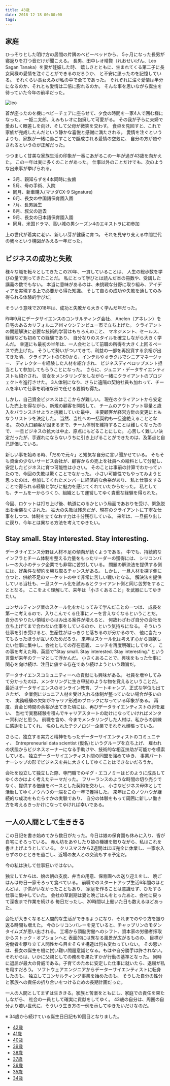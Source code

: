 ```yaml
---
title: 43歳
date: 2018-12-18 00:00:00
tags:
---
```


## 家庭

ひっそりとした明け方の居間の片隅のベビーベッドから、
5ヶ月になった長男が寝返りを打つ音だけが聞こえる。
長男、田中レオ晴賢（れおせいげん、Leo Sagan Tanaka）を妻が妊娠した時、
嬉しさとともに、生まれてくる第二子に長女同様の愛情を注ぐことができるのだろうか、
と不安に思ったのを記憶している。
それくらい長女えみが私の中で全てであった。
それぞれに注ぐ愛情は半分になるのか、それとも愛情は二倍に膨れるのか。
そんな事を思いながら誕生を待っていた今年の前半だった。

![leo](https://github.com/daigotanaka/essays/raw/master/images/leo.jpg)

首が座ったのを機にベビーチェアに座らせて、夕食の時間を一家4人で囲む様になった。
一姫二太郎。えみもレオに抱擁して可愛がる。
その我が子らに夫婦で愛おしく眼差しを向け、そして父母が微笑を交わす。
食卓を見回すと、これで家族が完成したんだという静かな喜悦と感謝に満たされる。
愛情を注ぐというよりも、家族が一緒に過ごすことで醸成される愛情の空気に、
自分の方が癒やされるというのが正解だった。

つつましく甘美な家族生活の印象が一番にあがるこの一年が過ぎ43歳を向かえた。
この一年は実に多くのことがあった。
仕事以外のことだけでも、次のような出来事が挙げられる。

- 3月、親知らずを4本同時に抜歯
- 5月、母の手術、入院
- 同月、新車購入(マツダCX-9 Signature)
- 6月、長女の中国語保育園入園
- 7月、長男誕生
- 8月、叔父の逝去
- 9月、長女の日本語保育園入園
- 同月、米国ドラマ、高い城の男シーズン4のエキストラに初参加

上の世代が着実に老い、新しい芽が健康に育つ。
それを見守り支える中間世代の我々という構図がみえる一年だった。

## ビジネスの成功と失敗

様々な職を転々としてきたこの20年、一貫していることは、
人生の総歩数を学びの量で測ってきたことだ。
私にとって学びとは読んだ本の冊数や、受講した講義の数でもない。
本当に意味があるのは、未挑戦な分野に取り組み、アイディアを実現する上で必要から得た知識。
そして自らの成功や失敗を通してのみ得られる体験的学びだ。

そういう意味で2018年は、成功と失敗から大きく学んだ年だった。

昨年9月にデータサイエンスのコンサルティング会社、
Anelen（アネレン）を自宅のあるカリフォルニア州マウンテンビュー市で立ち上げた。
クライアントの問題解決に必要な技術的学習はもちろんのこと、
マネジメント、セールス、経理なども初めての経験であり、
自分なりのスタイルを確立しながら大きく学んだ。
幸運にも最初の半年は、一人会社として前職の所得を大きく上回るペースで売上げた。
そうして勢いがついてきて、利益の一部を再投資する余裕が出てきた頃、
クライアントのCEOから、インテルやオラクルでシニアマネージャー、
ディレクターを経験した人材を紹介され、
ビジネスディベロップメント担当として参加してもらうことになった。
さらに、ジュニア・データサイエンティストも紹介され、
彼女をメンタリングをしながら一緒にクライアントのプロジェクトを進行させた。
3人体制になり、さらに遠隔の契約社員も加わって、チームを率いて仕事を明確な形で任せる要領も得た。

しかし、自己資金ビジネスはここからが難しい。
現在のクライアントから安定した売上を得ながら、新規の顧客を開拓して、
チームのアウトプット容量と歳入をバランスさせようと挑戦していた最中、
主要顧客が経営方針の変更にともなうリストラを決定した。
当然、当社への一括契約も一旦途絶えることとなる。
次の大口顧客が固まるまで、チーム体制を維持することは難しくなったので、
一旦ビジネスの拡大は中止、原点にもどることにした。
心苦しく難しい決定だったが、手遅れにならないうちに引き上げることができたのは、及第点と自己評価している。

新しい事を始める時、「だめで元々」と短気な自分に言い聞かせている。
そもそも資金の少ないサービス会社が、顧客からの売上を社員への給料として分配し、
安定したビジネスに育つ可能性は小さい。
そのことは事前の計算でわかっていたので、今回の失敗は驚くことでなかった。
小さい可能性でもやってみようと思ったのは、参加してくれたメンバーに経済的な余裕があり、
私と仕事をすることで得られる経験と学びに魅力を感じてくれていたからだった。
私としても、チームを一からつくり、組織として運営してゆく貴重な経験を得られた。

今回、ロケットは打ち上げ後、軌道にのるかという局面であおりを受け、緊急脱出を余儀なくされた。
拡大の失敗は残念だが、現在のクライアントに丁寧な仕事をしつつ、体制を立てなおす力は十分残存している。
来年は、一旦振り出しに戻り、今年とは異なる方法を考えてゆきたい。

## Stay small. Stay interested. Stay interesting.

データサイエンス分野は人材不足の傾向が続くようである。
中でも、持続的なインフラとチーム体制を整える力量をもったリーダーの獲得には、
シリコンバレーの大小のテック企業でも非常に苦労している。
問題の解決法を提供する側には、好条件な契約を勝ち取るチャンスがある。
しかし、一旦人材を探す側に立つと、供給不足のマーケットの中で非常に苦しい戦いとなる。
解決法を提供している当社も、一旦スケール化を試みるとクライアント側と同じ苦労をすることとなる。
ここをよく理解して、来年は「小さくあること」を武器にしてゆきたい。

コンサルティング業のスケール化をかじってみて学んだことの一つは、
成長を第一に考えるので、入りこんでくる仕事にノーを言えなくなるということだ。
自分のやりたい領域からはみ出る案件が増えると、
何故わざわざ自分の会社を立ち上げてまで合わない仕事をしているのか、という気持ちになる。
そういう仕事を引き受けると、生産性がはっきりと落ちるのが分かるので、
他に当たってもらったほうが互いのためだろう。
来年はスケール化は考えず心から貢献したい仕事に集中し、会社としての存在意義、
ニッチを再度明確にしてゆく。
この事を考えた時、英語で"Stay small. Stay interested. Stay interesting."
という言葉が来年のテーマとして浮かんだ。
小さくあることで、興味をもった仕事に関心を向け続け、注目に値する存在であり続けようという趣旨だ。

データサイエンスコミュニティーへの貢献にも興味がある。
社員を増やしてみて分かったのは、メンタリングに生き甲斐のような物を覚えるということだ。
最近はデータサイエンスのオンライン教育、ブートキャンプ、正式な学位も出てきたが、
企業側にジュニア人材を受け入れる体制が整っていない場合が多いので、
実務経験の欠如がキャリア形成のブロックになっている印象がある。
再度、資金と時間の余裕が出てきた頃には、再びデータサイエンティストの卵を雇い、
当社で実務経験を積んでキャリアスタートの助けになっていければメンター冥利だと思う。
前職を含め、今までメンタリングした人材は、私からの訓練に感謝をしてくれ、
名のしれたテクノロジー企業でそれぞれ頑張っている。

さらに、独立する実力と精神をもったデーターサイエンティストのコミュニティ、
Entrepreneurial data scientist (仮名)というグループを立ち上げ、
雇われの状態からビジネスオーナーになる手助けや、技術的な相互扶助が可能かを模索している。
独立データーサイエンティスト間の同盟を強めてゆき、
事業パートナーシップの形でビジネスを共に大きくしてゆくことはできないだろうか。

会社を設立して独立した際、専門職でのギグ・エコノミーはどのように成長してゆくのかはよく考えたテーマだった。
フリーランスのような時間の切り売りでなく、提供する価値をベースとした契約を交わし、
小さなビジネス母体として活動してゆくノウハウの一端をこの一年で獲得した。
来年はこのノウハウが継続的な成功をもたらすかの実験であり、
自分の体験をもって周囲に新しい働き方を考えるきっかけになってゆければ幸いである。

## 一人の人間として生ききる

この日記を書き始めてから数日がたった。今日は娘の保育園も休みに入り、皆が自宅にそろっている。
赤ん坊をあやしたり娘の機嫌を取りながら、私はこれを書き上げようとしている。
クリスマスから2週間はほぼ完全に休業し、一家水入らずのひとときを過ごし、近場の友人との交流もする予定だ。

今の私は決して仕事狂いではない。

独立してからは、娘の朝の支度、弁当の用意、保育園への送り迎えをし、
晩ごはんは毎日一家そろって食べている。
前職でのスタートアップ生活6年間のほとんどは、子供がいなかったこともあり、
家庭を作ることは意識せず、ひたすら仕事に集中していた。
会社の草創期は妻と晩ごはんをとったあと、会社に戻って深夜まで作業を続ける
毎日だったし、20時間以上働いた日も数えるほどあった。

会社が大きくなると人間的な生活ができるようになり、それまでのやり方を振り返る時間も増えた。
今のシリコンバレーを見ていると、チャップリンのモダンタイムズが思い出される。
工場から頭脳労働へのシフト、資本家の労働者搾取からストック・オプションへと
表面的には異なる風景が広がるものの、
目標が労働者を駆り立て人間性から目をそらす構造は何も変わっていない。
その思いは、長女の誕生を機に拭い難い問題意識となる。もはや自分勝手は許されない。
それからは、いかに父親としての務めを果たすかが行動の基準となった。
同時に退屈が最大の脅威である。子育てのために安定した仕事に就いたら、退屈が私を殺すだろう。
ソフトウェアエンジニアからデーターサイエンティストに転身したのも、
独立してコンサルティング事業を始めたのも、
そうした自分の性分と家族への責任の折り合いをつけるための長期計画だった。

一人の人間としてまずは生ききる。家族と苦楽をともにし、家庭での責任を果たしながら、
社会の一員として確実に貢献をしてゆく。
43歳の自分は、周囲の自分より若い世代に、そういう生き方の一例を示してゆきたいだけなのだ。

※ 34歳から続けている誕生日日記も10回目となりました。

- [42歳](https://www.daigotanaka.com/ja/42-years/)
- [41歳](https://www.daigotanaka.com/ja/41-years/)
- [40歳](https://www.daigotanaka.com/ja/40-years/)
- [39歳](https://www.daigotanaka.com/ja/39-years/)
- [38歳](https://www.daigotanaka.com/ja/38-years/)
- [37歳](https://www.daigotanaka.com/ja/37-years/)
- [36歳](https://www.daigotanaka.com/ja/36-years/)
- [35歳](https://www.daigotanaka.com/ja/35-years/)
- [34歳](https://www.daigotanaka.com/ja/34-years/)
